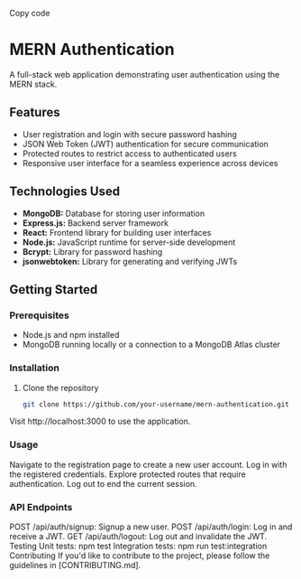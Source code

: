 
Copy code
# MERN Authentication

A full-stack web application demonstrating user authentication using the MERN stack.

## Features

- User registration and login with secure password hashing
- JSON Web Token (JWT) authentication for secure communication
- Protected routes to restrict access to authenticated users
- Responsive user interface for a seamless experience across devices

## Technologies Used

- **MongoDB:** Database for storing user information
- **Express.js:** Backend server framework
- **React:** Frontend library for building user interfaces
- **Node.js:** JavaScript runtime for server-side development
- **Bcrypt:** Library for password hashing
- **jsonwebtoken:** Library for generating and verifying JWTs

## Getting Started

### Prerequisites

- Node.js and npm installed
- MongoDB running locally or a connection to a MongoDB Atlas cluster

### Installation

1. Clone the repository
   ```bash
   git clone https://github.com/your-username/mern-authentication.git
   
  Visit http://localhost:3000 to use the application.

  
  ### Usage
Navigate to the registration page to create a new user account.
Log in with the registered credentials.
Explore protected routes that require authentication.
Log out to end the current session.


### API Endpoints
POST /api/auth/signup: Signup a new user.
POST /api/auth/login: Log in and receive a JWT.
GET /api/auth/logout: Log out and invalidate the JWT.
Testing
Unit tests: npm test
Integration tests: npm run test:integration
Contributing
If you'd like to contribute to the project, please follow the guidelines in [CONTRIBUTING.md].
